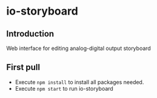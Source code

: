 # io-storyboard
## Introduction
Web interface for editing analog-digital output storyboard

## First pull
* Execute `npm install` to install all packages needed.
* Execute `npm start` to run io-storyboard

